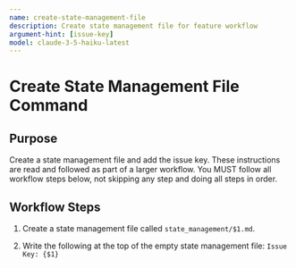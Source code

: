 ```yaml
---
name: create-state-management-file
description: Create state management file for feature workflow
argument-hint: [issue-key]
model: claude-3-5-haiku-latest
---
```


# Create State Management File Command

## Purpose

Create a state management file and add the issue key.
These instructions are read and followed as part of a larger workflow.
You MUST follow all workflow steps below, not skipping any step and doing all steps in order.

## Workflow Steps

1. Create a state management file called `state_management/$1.md`.

2. Write the following at the top of the empty state management file:
`Issue Key: {$1}`
